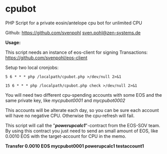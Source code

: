 # cpubot
PHP Script for a private eosin/antelope cpu bot for unlimited CPU 


Github: https://github.com/svenpohl
sven.pohl@zen-systems.de


**Usage:**

This script needs an instance of eos-client for signing Transactions:
https://github.com/svenpohl/eos-client

Setup two local cronjobs:
```
5 6 * * * php /localpath/cpubot.php >/dev/null 2>&1

15 6 * * * php /localpath/cpubot.php check >/dev/null 2>&1
```

You will need two different cpu-spending accounts with some EOS and the same private key, like *mycpubot0001* and *mycpubot0002*

This accounts will be alterate each day, so you can be sure each account will have no negative CPU. Otherwise the cpu-refresh will fail.

This script will call the "***powerupcalc1***"-contract from the EOS-SOV team. By using this contract you just need to send an small amount of EOS, like 0.0010 EOS with the target-account for CPU in the memo.

**Transfer 0.0010 EOS mycpubot0001 powerupcalc1 testaccount1**



